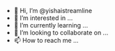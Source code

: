 - 👋 Hi, I’m @yishaistreamline
- 👀 I’m interested in ...
- 🌱 I’m currently learning ...
- 💞️ I’m looking to collaborate on ...
- 📫 How to reach me ...

<!---
yishaistreamline/yishaistreamline is a ✨ special ✨ repository because its `README.md` (this file) appears on your GitHub profile.
You can click the Preview link to take a look at your changes.
--->

